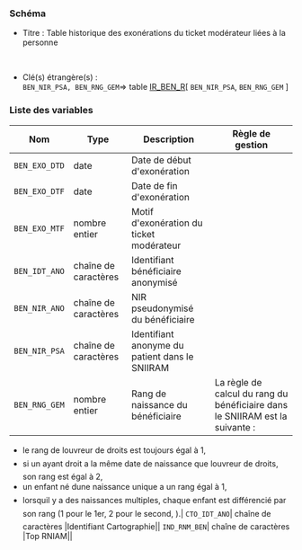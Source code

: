 ### Schéma


- Titre : Table historique des exonérations du ticket modérateur liées à la personne
<br />



- Clé(s) étrangère(s) : <br />
`BEN_NIR_PSA, BEN_RNG_GEM`=> table [IR_BEN_R](/tables/IR_BEN_R)[ `BEN_NIR_PSA`, `BEN_RNG_GEM` ]<br />

 
### Liste des variables

Nom | Type | Description | Règle de gestion
-|-|-|-
`BEN_EXO_DTD`| date |Date de début d'exonération||
`BEN_EXO_DTF`| date |Date de fin d'exonération||
`BEN_EXO_MTF`| nombre entier |Motif d'exonération du ticket modérateur||
`BEN_IDT_ANO`| chaîne de caractères |Identifiant bénéficiaire anonymisé||
`BEN_NIR_ANO`| chaîne de caractères |NIR pseudonymisé du bénéficiaire||
`BEN_NIR_PSA`| chaîne de caractères |Identifiant anonyme du patient dans le SNIIRAM||
`BEN_RNG_GEM`| nombre entier |Rang de naissance du bénéficiaire|La règle de calcul du rang du bénéficiaire dans le SNIIRAM est la suivante :
- le rang de louvreur de droits est toujours égal à 1,
- si un ayant droit a la même date de naissance que louvreur de droits, son rang est égal à 2,
- un enfant né dune naissance unique a un rang égal à 1,
- lorsquil y a des naissances multiples, chaque enfant est différencié par son rang (1 pour le 1er, 2 pour le second, ).|
`CTO_IDT_ANO`| chaîne de caractères |Identifiant Cartographie||
`IND_RNM_BEN`| chaîne de caractères |Top RNIAM||